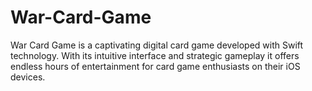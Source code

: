 # War-Card-Game
War Card Game is a captivating digital card game developed with Swift technology. With its intuitive interface and strategic gameplay it offers endless hours of entertainment for card game enthusiasts on their iOS devices.
